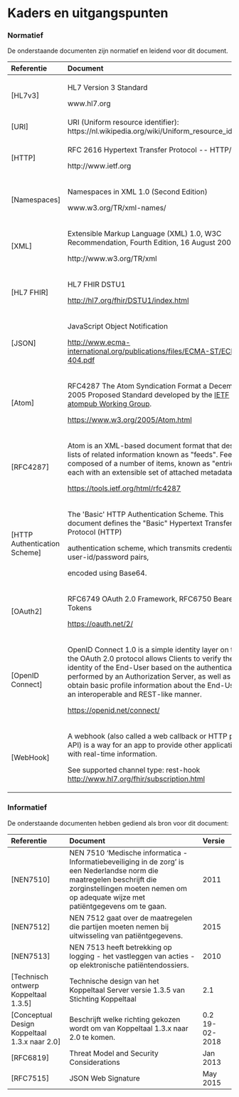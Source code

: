 # Kaders en uitgangspunten

### Normatief

De onderstaande documenten zijn normatief en leidend voor dit document.

<table>
  <thead>
    <tr>
      <th style="text-align:left">Referentie</th>
      <th style="text-align:left">Document</th>
      <th style="text-align:left">Versie</th>
    </tr>
  </thead>
  <tbody>
    <tr>
      <td style="text-align:left">[HL7v3]</td>
      <td style="text-align:left">
        <p>HL7 Version 3 Standard</p>
        <p>www.hl7.org</p>
      </td>
      <td style="text-align:left"></td>
    </tr>
    <tr>
      <td style="text-align:left">[URI]</td>
      <td style="text-align:left">URI (Uniform resource identifier): https://nl.wikipedia.org/wiki/Uniform_resource_identifier</td>
      <td
      style="text-align:left">RFC3986</td>
    </tr>
    <tr>
      <td style="text-align:left">[HTTP]</td>
      <td style="text-align:left">
        <p>RFC 2616 Hypertext Transfer Protocol -- HTTP/1.1</p>
        <p>http://www.ietf.org</p>
      </td>
      <td style="text-align:left">RFC2616</td>
    </tr>
    <tr>
      <td style="text-align:left">[Namespaces]</td>
      <td style="text-align:left">
        <p>Namespaces in XML 1.0 (Second Edition)</p>
        <p>www.w3.org/TR/xml-names/</p>
      </td>
      <td style="text-align:left">1.0</td>
    </tr>
    <tr>
      <td style="text-align:left">[XML]</td>
      <td style="text-align:left">
        <p>Extensible Markup Language (XML) 1.0, W3C Recommendation, Fourth Edition,
          16 August 2007</p>
        <p>http://www.w3.org/TR/xml</p>
      </td>
      <td style="text-align:left">16-aug-2007</td>
    </tr>
    <tr>
      <td style="text-align:left">[HL7 FHIR]</td>
      <td style="text-align:left">
        <p>HL7 FHIR DSTU1</p>
        <p><a href="http://hl7.org/fhir/DSTU1/index.html">http://hl7.org/fhir/DSTU1/index.html</a>
        </p>
      </td>
      <td style="text-align:left">
        <p>DSTU1</p>
        <p>0.0.82</p>
      </td>
    </tr>
    <tr>
      <td style="text-align:left">[JSON]</td>
      <td style="text-align:left">
        <p>JavaScript Object Notification</p>
        <p><a href="http://www.ecma-international.org/publications/files/ECMA-ST/ECMA-404.pdf">http://www.ecma-international.org/publications/files/ECMA-ST/ECMA-404.pdf</a>
        </p>
      </td>
      <td style="text-align:left"></td>
    </tr>
    <tr>
      <td style="text-align:left">[Atom]</td>
      <td style="text-align:left">
        <p>RFC4287 The Atom Syndication Format a December 2005 Proposed Standard
          developed by the <a href="http://www.ietf.org/html.charters/atompub-charter.html">IETF atompub Working Group</a>.</p>
        <p><a href="https://www.w3.org/2005/Atom.html">https://www.w3.org/2005/Atom.html</a>
        </p>
      </td>
      <td style="text-align:left">12 dec 2005</td>
    </tr>
    <tr>
      <td style="text-align:left">[RFC4287]</td>
      <td style="text-align:left">
        <p>Atom is an XML-based document format that describes lists of related information
          known as &quot;feeds&quot;. Feeds are composed of a number of items, known
          as &quot;entries&quot;, each with an extensible set of attached metadata.</p>
        <p><a href="https://tools.ietf.org/html/rfc4287">https://tools.ietf.org/html/rfc4287</a>
        </p>
      </td>
      <td style="text-align:left"></td>
    </tr>
    <tr>
      <td style="text-align:left">[HTTP Authentication Scheme]</td>
      <td style="text-align:left">
        <p>The &apos;Basic&apos; HTTP Authentication Scheme. This document defines
          the &quot;Basic&quot; Hypertext Transfer Protocol (HTTP)</p>
        <p>authentication scheme, which transmits credentials as user-id/password
          pairs,</p>
        <p>encoded using Base64.</p>
      </td>
      <td style="text-align:left">RFC7617</td>
    </tr>
    <tr>
      <td style="text-align:left">[OAuth2]</td>
      <td style="text-align:left">
        <p>RFC6749 OAuth 2.0 Framework, RFC6750 Bearer Tokens</p>
        <p><a href="https://oauth.net/2/">https://oauth.net/2/</a>
        </p>
      </td>
      <td style="text-align:left">
        <p>RFC6749</p>
        <p>RFC6750</p>
      </td>
    </tr>
    <tr>
      <td style="text-align:left">[OpenID Connect]</td>
      <td style="text-align:left">
        <p>OpenID Connect 1.0 is a simple identity layer on top of the OAuth 2.0
          protocol allows Clients to verify the identity of the End-User based on
          the authentication performed by an Authorization Server, as well as to
          obtain basic profile information about the End-User in an interoperable
          and REST-like manner.</p>
        <p><a href="https://openid.net/connect/">https://openid.net/connect/</a>
        </p>
      </td>
      <td style="text-align:left"></td>
    </tr>
    <tr>
      <td style="text-align:left">[WebHook]</td>
      <td style="text-align:left">
        <p>A webhook (also called a web callback or HTTP push API) is a way for an
          app to provide other applications with real-time information.</p>
        <p>See supported channel type: rest-hook <a href="http://www.hl7.org/fhir/subscription.html">http://www.hl7.org/fhir/subscription.html</a>
        </p>
      </td>
      <td style="text-align:left"></td>
    </tr>
  </tbody>
</table>

### Informatief

De onderstaande documenten hebben gediend als bron voor dit document:

| Referentie | Document | Versie |
| :--- | :--- | :--- |
| \[NEN7510\] | NEN 7510 ‘Medische informatica - Informatiebeveiliging in de zorg’ is een Nederlandse norm die maatregelen beschrijft die zorginstellingen moeten nemen om op adequate wijze met patiëntgegevens om te gaan. | 2011 |
| \[NEN7512\] | NEN 7512 gaat over de maatregelen die partijen moeten nemen bij uitwisseling van patiëntgegevens. | 2015 |
| \[NEN7513\] | NEN 7513 heeft betrekking op logging - het vastleggen van acties - op elektronische patiëntendossiers. | 2010 |
| \[Technisch ontwerp Koppeltaal 1.3.5\] | Technische design van het Koppeltaal Server versie 1.3.5 van Stichting Koppeltaal | 2.1 |
| \[Conceptual Design Koppeltaal 1.3.x naar 2.0\] | Beschrijft welke richting gekozen wordt om van Koppeltaal 1.3.x naar 2.0 te komen. | 0.2 19-02-2018 |
| \[RFC6819\] | Threat Model and Security Considerations | Jan 2013 |
| \[RFC7515\] | JSON Web Signature | May 2015 |

